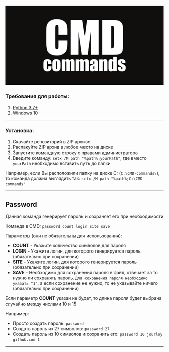 ![alt-текст](https://github.com/Jourloy/CMD-commands/blob/master/photo/CMD-commands.png)
### Требования для работы:
1. [Python 3.7+](https://www.python.org/downloads/)
2. Windows 10
____
### Установка:
1. Скачайте репозиторий в ZIP архиве
2. Распакуйте ZIP архив в любое место на диске
3. Запустите командную строку с правами администратора
4. Введите команду: `setx /M path "%path%;yourPath"`, где вместо `yourPath` необходимо вставить путь до папки

Например, если Вы расположили папку на диске C: (`C:\CMD-commands\`), то команда должна выглядить так: `setx /M path "%path%;C:\CMD-commands"`
____
## Password
Данная команда генерирует пароль и сохраняет его при необходимости

Команда в CMD: `password count login site save`

Параметры (они не обязательны для использования):
* **COUNT** - Укажите количество символов для пароля
* **LOGIN** - Укажите логин, для которого генерируется пароль (обязательно при сохранении)
* **SITE** - Укажите логин, для которого генерируется пароль (обязательно при сохранении)
* **SAVE** - Необходимо для сохранения пароля в файл, отвечает за то нужно ли сохранять пароль. `Для сохранения пароля необходимо указать "1"`, а если сохранение
не нужно, то не указывайте ничего (обязательно при сохранении)

Если параметр **COUNT** указан не будет, то длина пароля будет выбрана случайно между числами 10 и 15

Например:
* Просто создать пароль: `password`
* Создать пароль из 27 символов: `password 27`
* Создать пароль из 10 символов и сохранить его: `password 10 jourloy github.com 1`
____
